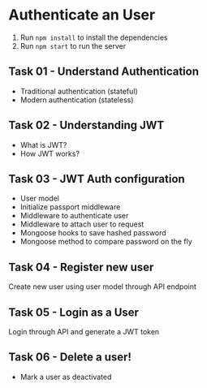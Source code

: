 # Authenticate an User

1. Run `npm install` to install the dependencies
2. Run `npm start` to run the server

## Task 01 - Understand Authentication

- Traditional authentication (stateful)
- Modern authentication (stateless)

## Task 02 - Understanding JWT

- What is JWT?
- How JWT works?

## Task 03 - JWT Auth configuration

- User model
- Initialize passport middleware
- Middleware to authenticate user
- Middleware to attach user to request
- Mongoose hooks to save hashed password
- Mongoose method to compare password on the fly

## Task 04 - Register new user

Create new user using user model through API endpoint

## Task 05 - Login as a User

Login through API and generate a JWT token

## Task 06 - Delete a user!

- Mark a user as deactivated
